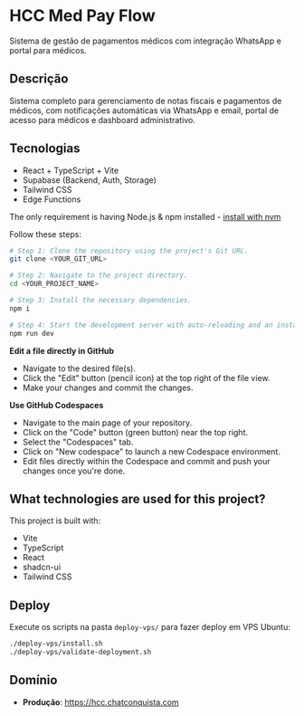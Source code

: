 # HCC Med Pay Flow

Sistema de gestão de pagamentos médicos com integração WhatsApp e portal para médicos.

## Descrição

Sistema completo para gerenciamento de notas fiscais e pagamentos de médicos, com notificações automáticas via WhatsApp e email, portal de acesso para médicos e dashboard administrativo.

## Tecnologias

- React + TypeScript + Vite
- Supabase (Backend, Auth, Storage)
- Tailwind CSS
- Edge Functions

The only requirement is having Node.js & npm installed - [install with nvm](https://github.com/nvm-sh/nvm#installing-and-updating)

Follow these steps:

```sh
# Step 1: Clone the repository using the project's Git URL.
git clone <YOUR_GIT_URL>

# Step 2: Navigate to the project directory.
cd <YOUR_PROJECT_NAME>

# Step 3: Install the necessary dependencies.
npm i

# Step 4: Start the development server with auto-reloading and an instant preview.
npm run dev
```

**Edit a file directly in GitHub**

- Navigate to the desired file(s).
- Click the "Edit" button (pencil icon) at the top right of the file view.
- Make your changes and commit the changes.

**Use GitHub Codespaces**

- Navigate to the main page of your repository.
- Click on the "Code" button (green button) near the top right.
- Select the "Codespaces" tab.
- Click on "New codespace" to launch a new Codespace environment.
- Edit files directly within the Codespace and commit and push your changes once you're done.

## What technologies are used for this project?

This project is built with:

- Vite
- TypeScript
- React
- shadcn-ui
- Tailwind CSS

## Deploy

Execute os scripts na pasta `deploy-vps/` para fazer deploy em VPS Ubuntu:

```bash
./deploy-vps/install.sh
./deploy-vps/validate-deployment.sh
```

## Domínio

- **Produção**: https://hcc.chatconquista.com
